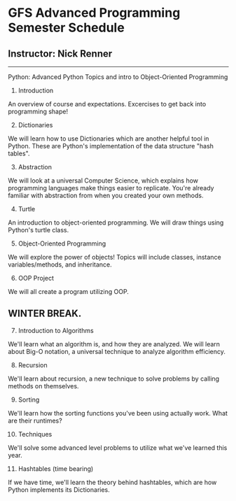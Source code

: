 # GFS Advanced Programming Semester Schedule
## Instructor: Nick Renner
---


Python: Advanced Python Topics and intro to Object-Oriented Programming

1. Introduction

An overview of course and expectations. Excercises to get back into programming shape!

2. Dictionaries

We will learn how to use Dictionaries which are another helpful tool in Python. These are Python's implementation of the data structure "hash tables".

3. Abstraction

We will look at a universal Computer Science, which explains how programming languages make things easier to replicate. You're already familiar with abstraction from when you created your own methods.

4. Turtle

An introduction to object-oriented programming. We will draw things using Python's turtle class.

5. Object-Oriented Programming

We will explore the power of objects! Topics will include classes, instance variables/methods, and inheritance.

6. OOP Project

We will all create a program utilizing OOP.

## WINTER BREAK.

7. Introduction to Algorithms

We'll learn what an algorithm is, and how they are analyzed. We will learn about Big-O notation, a universal technique to analyze algorithm efficiency.

8. Recursion

We'll learn about recursion, a new technique to solve problems by calling methods on themselves.

9. Sorting

We'll learn how the sorting functions you've been using actually work. What are their runtimes?

10. Techniques

We'll solve some advanced level problems to utilize what we've learned this year.

11. Hashtables (time bearing)

If we have time, we'll learn the theory behind hashtables, which are how Python implements its Dictionaries.

